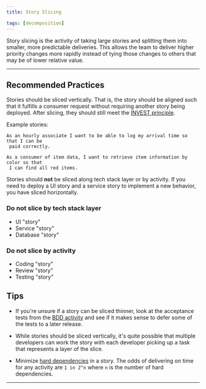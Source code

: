 ```yaml
---
title: Story Slicing

tags: [decomposition]
---
```


Story slicing is the activity of taking large stories and splitting them into
smaller, more predictable deliveries. This allows the team to deliver higher
priority changes more rapidly instead of tying those changes to others that may
be of lower relative value.

---

## Recommended Practices

Stories should be sliced vertically.
That is, the story should be aligned such that it fulfills a consumer request
without requiring another story being deployed. After slicing, they should still
meet the [INVEST principle](/docs/glossary.html).

Example stories:

```gherkin
As an hourly associate I want to be able to log my arrival time so that I can be
 paid correctly.
```

```gherkin
As a consumer of item data, I want to retrieve item information by color so that
 I can find all red items.
```

Stories should **not** be sliced along tech stack layer or by activity. If you
need to deploy a UI story and a service story to implement a new behavior, you
have sliced horizontally.

### Do not slice by tech stack layer

- UI "story"
- Service "story"
- Database "story"

### Do not slice by activity

- Coding "story"
- Review "story"
- Testing "story"

## Tips

- If you're unsure if a story can be sliced thinner, look at the acceptance
  tests from the [BDD activity](../behavior-driven-development) and see if it
  makes sense to defer some of the tests to a later release.

- While stories should be sliced vertically, it's quite possible that multiple
  developers can work the story with each developer picking up a task that
  represents a layer of the slice.

- Minimize [hard dependencies](/docs/glossary/#dependency-hard) in a story. The odds of delivering on time for any
  activity are `1 in 2^n` where `n` is the number of hard dependencies.

---
